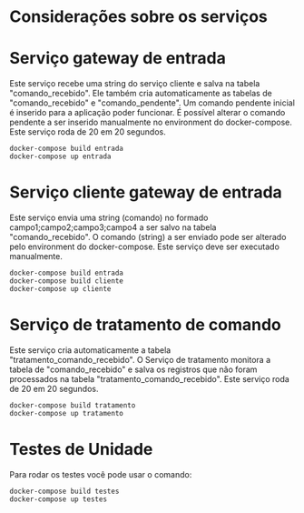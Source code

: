 # Considerações sobre os serviços

# Serviço gateway de entrada

Este serviço recebe uma string do serviço cliente e salva na tabela "comando_recebido".
Ele também cria automaticamente as tabelas de "comando_recebido" e "comando_pendente".
Um comando pendente inicial é inserido para a aplicação poder funcionar.
É possível alterar o comando pendente a ser inserido manualmente no environment do docker-compose.
Este serviço roda de 20 em 20 segundos.
```
docker-compose build entrada
docker-compose up entrada
```

# Serviço cliente gateway de entrada

Este serviço envia uma string (comando) no formado campo1;campo2;campo3;campo4 a ser salvo na tabela "comando_recebido".
O comando (string) a ser enviado pode ser alterado pelo environment do docker-compose.
Este serviço deve ser executado manualmente.
```
docker-compose build entrada
docker-compose build cliente
docker-compose up cliente
```

# Serviço de tratamento de comando

Este serviço cria automaticamente a tabela "tratamento_comando_recebido".
O Serviço de tratamento monitora a tabela de "comando_recebido" e salva os registros que não foram processados na tabela "tratamento_comando_recebido".
Este serviço roda de 20 em 20 segundos.
```
docker-compose build tratamento
docker-compose up tratamento
```

# Testes de Unidade

Para rodar os testes você pode usar o comando:
```
docker-compose build testes
docker-compose up testes
```